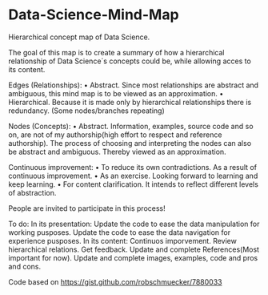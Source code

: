 # Data-Science-Mind-Map

Hierarchical concept map of Data Science. 

The goal of this map is to create a summary of how a hierarchical relationship of Data Science´s concepts could be, while allowing acces to its content. 

Edges (Relationships):
•	Abstract. Since most relationships are abstract and ambiguous, this mind map is to be viewed as an approximation. 
•	Hierarchical. Because it is made only by hierarchical relationships there is redundancy. (Some nodes/branches repeating)

Nodes (Concepts):
•	Abstract. Information, examples, source code and so on, are not of my authorship(high effort to respect and reference authorship). The process of choosing and interpreting the nodes can also be abstract and ambiguous. Thereby viewed as an approximation.

Continuous improvement:
•	To reduce its own contradictions. As a result of continuous improvement.
•	As an exercise. Looking forward to learning and keep learning. 
•	For content clarification. It intends to reflect different levels of abstraction. 

People are invited to participate in this process!

To do:
In its presentation:
  Update the code to ease the data manipulation for working pusposes.
  Update the code to ease the data navigation for experience pusposes.
In its content:
  Continuos imporvement.
  Review hierarchical relations. Get feedback.
  Update and complete References(Most important for now).
  Update and complete images, examples, code and pros and cons. 


Code based on https://gist.github.com/robschmuecker/7880033 
